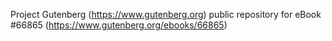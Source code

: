Project Gutenberg (https://www.gutenberg.org) public repository for eBook #66865 (https://www.gutenberg.org/ebooks/66865)
